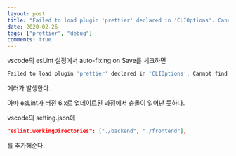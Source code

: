 ```yaml
---
layout: post
title: "Failed to load plugin 'prettier' declared in 'CLIOptions'. Cannot find module eslint-plugin-prettier."
date: 2020-02-26
tags: ["prettier", "debug"]
comments: true
---
```


vscode의 esLint 설정에서 auto-fixing on Save를 체크하면

```bash
Failed to load plugin 'prettier' declared in 'CLIOptions'. Cannot find module eslint-plugin-prettier.
```

에러가 발생한다.

아마 esLint가 버전 6.x로 업데이트된 과정에서 충돌이 일어난 듯하다.

vscode의 setting.json에

```json
"eslint.workingDirectories": ["./backend", "./frontend"],
```

를 추가해준다.
